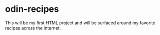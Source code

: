 # odin-recipes
This will be my first HTML project and will be surfaced around my favorite recipes across the internet.
